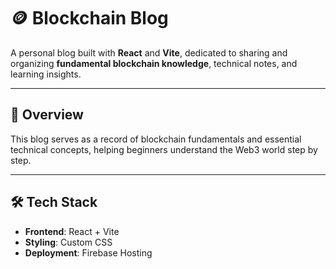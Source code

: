 # 🪙 Blockchain Blog

A personal blog built with **React** and **Vite**, dedicated to sharing and organizing **fundamental blockchain knowledge**, technical notes, and learning insights.

---

## 🚀 Overview

This blog serves as a record of blockchain fundamentals and essential technical concepts, helping beginners understand the Web3 world step by step.  

---

## 🛠️ Tech Stack

- **Frontend**: React + Vite  
- **Styling**: Custom CSS  
- **Deployment**: Firebase Hosting  
